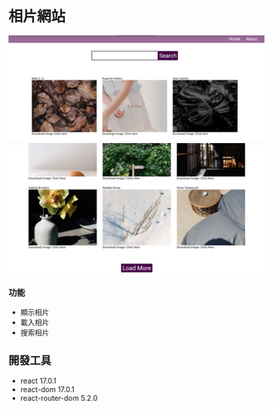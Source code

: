 # 相片網站
![Index page](./a.png)
![Index page](./2.png)

### 功能

- 顯示相片
- 載入相片
- 搜索相片

## 開發工具

- react 17.0.1
- react-dom 17.0.1
- react-router-dom 5.2.0
